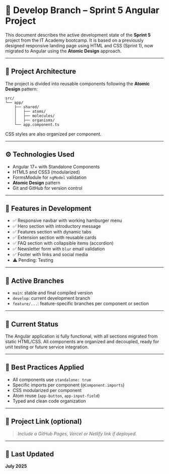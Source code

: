 # 🚧 Develop Branch – Sprint 5 Angular Project

This document describes the active development state of the **Sprint 5** project from the IT Academy bootcamp. It is based on a previously designed responsive landing page using HTML and CSS (Sprint 1), now migrated to Angular using the **Atomic Design** approach.

---

## 🧱 Project Architecture

The project is divided into reusable components following the **Atomic Design** pattern:

```
src/
└── app/
    ├── shared/
    │   ├── atoms/
    │   ├── molecules/
    │   ├── organisms/
    └── app.component.ts
```

CSS styles are also organized per component.

---

## ⚙️ Technologies Used

- Angular 17+ with Standalone Components
- HTML5 and CSS3 (modularized)
- FormsModule for `ngModel` validation
- **Atomic Design** pattern
- Git and GitHub for version control

---

## 🔧 Features in Development

- ✅ Responsive navbar with working hamburger menu
- ✅ Hero section with introductory message
- ✅ Features section with dynamic tabs
- ✅ Extension section with reusable cards
- ✅ FAQ section with collapsible items (accordion)
- ✅ Newsletter form with `blur` email validation
- ✅ Footer with links and social media
- ⚠️ Pending: Testing

---

## 📂 Active Branches

- `main`: stable and final compiled version
- `develop`: current development branch
- `feature/...`: feature-specific branches per component or section

---

## 🧪 Current Status

The Angular application is fully functional, with all sections migrated from static HTML/CSS. All components are organized and decoupled, ready for unit testing or future service integration.

---

## 🧠 Best Practices Applied

- All components use `standalone: true`
- Specific imports per component (`@Component.imports`)
- CSS modularized per component
- Atom reuse (`app-button`, `app-input-field`)
- Typed and clean code organization

---

## 🔗 Project Link (optional)

> _Include a GitHub Pages, Vercel or Netlify link if deployed._

---

## 📅 Last Updated

**July 2025**
